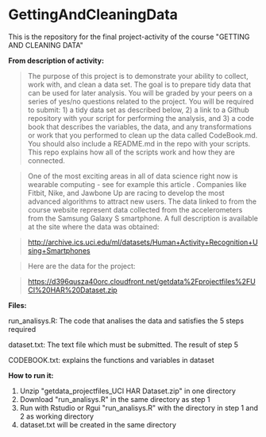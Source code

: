 # GettingAndCleaningData

This is the repository for the final project-activity of the course "GETTING AND CLEANING DATA" 

<b> From description of activity:  </b>

>The purpose of this project is to demonstrate your ability to collect, work with, and clean a data set. The goal is to prepare tidy data that can be used for later analysis. You will be graded by your peers on a series of yes/no questions related to the project. You will be required to submit: 1) a tidy data set as described below, 2) a link to a Github repository with your script for performing the analysis, and 3) a code book that describes the variables, the data, and any transformations or work that you performed to clean up the data called CodeBook.md. You should also include a README.md in the repo with your scripts. This repo explains how all of the scripts work and how they are connected.

>One of the most exciting areas in all of data science right now is wearable computing - see for example this article . Companies like Fitbit, Nike, and Jawbone Up are racing to develop the most advanced algorithms to attract new users. The data linked to from the course website represent data collected from the accelerometers from the Samsung Galaxy S smartphone. A full description is available at the site where the data was obtained:

>http://archive.ics.uci.edu/ml/datasets/Human+Activity+Recognition+Using+Smartphones

>Here are the data for the project:

>https://d396qusza40orc.cloudfront.net/getdata%2Fprojectfiles%2FUCI%20HAR%20Dataset.zip

<b> Files: </b>

run_analisys.R: The code that analises the data and satisfies the 5 steps required

dataset.txt: The text file which must be submitted. The result of step 5

CODEBOOK.txt: explains the functions and variables in dataset

<b> How to run it: </b>

1. Unzip "getdata_projectfiles_UCI HAR Dataset.zip" in one directory
2. Download "run_analisys.R" in the same directory as step 1
3. Run with Rstudio or Rgui "run_analisys.R" with the directory in step 1 and 2 as working directory
4. dataset.txt will be created in the same directory

